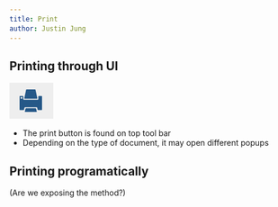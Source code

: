 ```yaml
---
title: Print
author: Justin Jung
---
```


## Printing through UI


![Print UI](../img/print-button.png)


- The print button is found on top tool bar
- Depending on the type of document, it may open different popups

## Printing programatically

(Are we exposing the method?)